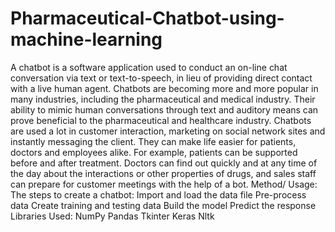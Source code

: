 # Pharmaceutical-Chatbot-using-machine-learning
A chatbot is a software application used to conduct an on-line chat conversation via text or text-to-speech, in lieu of providing direct contact with a live human agent.
Chatbots are becoming more and more popular in many industries, including the pharmaceutical and medical industry. Their ability to mimic human conversations through text and auditory means can prove beneficial to the pharmaceutical and healthcare industry.
Chatbots are used a lot in customer interaction, marketing on social network sites and instantly messaging the client. They can make life easier for patients, doctors and employees alike.
For example, patients can be supported before and after treatment. Doctors can find out quickly and at any time of the day about the interactions or other properties of drugs, and sales staff can prepare for customer meetings with the help of a bot.
Method/ Usage:
The steps to create a chatbot:
Import and load the data file
Pre-process data
Create training and testing data
Build the model
Predict the response
Libraries Used:
NumPy
Pandas
Tkinter
Keras
Nltk




